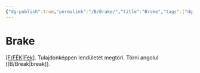 ```yaml
---
{"dg-publish":true,"permalink":"/B/Brake/","title":"Brake","tags":["dg_uploaded"],"created":"2023-11-29T01:43","updated":"2023-11-29T01:43"}
---
```



# Brake

[[F/FÉK\|Fék]](ez). Tulajdonképpen lendületét megtöri. Törni angolul [[B/Break\|break]].  